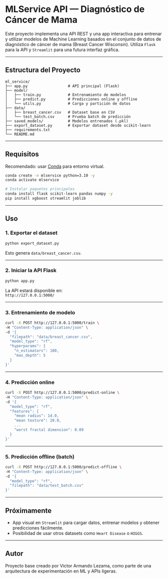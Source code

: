 # MLService API — Diagnóstico de Cáncer de Mama

Este proyecto implementa una API REST y una app interactiva para entrenar y utilizar modelos de Machine Learning basados en el conjunto de datos de diagnóstico de cáncer de mama (Breast Cancer Wisconsin). Utiliza `Flask` para la API y `Streamlit` para una futura interfaz gráfica.

---

## Estructura del Proyecto

```
ml_service/
├── app.py                  # API principal (Flask)
├── model/
│   ├── train.py            # Entrenamiento de modelos
│   ├── predict.py          # Predicciones online y offline
│   └── utils.py            # Carga y partición de datos
├── data/
│   ├── breast_cancer.csv   # Dataset base en CSV
│   └── test_batch.csv      # Prueba batch de predicción
├── saved_models/           # Modelos entrenados (.pkl)
├── export_dataset.py       # Exportar dataset desde scikit-learn
├── requirements.txt
└── README.md
```

---

## Requisitos

Recomendado: usar [Conda](https://docs.conda.io/) para entorno virtual.

```bash
conda create -n mlservice python=3.10 -y
conda activate mlservice

# Instalar paquetes principales
conda install flask scikit-learn pandas numpy -y
pip install xgboost streamlit joblib
```

---

## Uso

### 1. Exportar el dataset

```bash
python export_dataset.py
```

Esto genera `data/breast_cancer.csv`.

---

### 2. Iniciar la API Flask

```bash
python app.py
```

La API estará disponible en:  
`http://127.0.0.1:5000/`

---

### 3. Entrenamiento de modelo

```bash
curl -X POST http://127.0.0.1:5000/train \
-H "Content-Type: application/json" \
-d '{
  "filepath": "data/breast_cancer.csv",
  "model_type": "rf",
  "hyperparams": {
    "n_estimators": 100,
    "max_depth": 5
  }
}'
```

---

### 4. Predicción online

```bash
curl -X POST http://127.0.0.1:5000/predict-online \
-H "Content-Type: application/json" \
-d '{
  "model_type": "rf",
  "features": {
    "mean radius": 14.0,
    "mean texture": 20.0,
    ...
    "worst fractal dimension": 0.09
  }
}'
```

---

### 5. Predicción offline (batch)

```bash
curl -X POST http://127.0.0.1:5000/predict-offline \
-H "Content-Type: application/json" \
-d '{
  "model_type": "rf",
  "filepath": "data/test_batch.csv"
}'
```

---

## Próximamente

- App visual en `Streamlit` para cargar datos, entrenar modelos y obtener predicciones fácilmente.
- Posibilidad de usar otros datasets como `Heart Disease` o `HIGGS`.

---

## Autor

Proyecto base creado por Victor Armando Lezama, como parte de una arquitectura de experimentación en ML y APIs ligeras.
